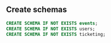 ## Create schemas

```sql
CREATE SCHEMA IF NOT EXISTS events;
CREATE SCHEMA IF NOT EXISTS users;
CREATE SCHEMA IF NOT EXISTS ticketing;
```

